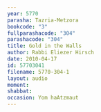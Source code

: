 ```yaml
---
year: 5770
parasha: Tazria-Metzora
bookcode: "3"
fullparashacode: "304"
parashacode: "304"
title: Gold in the Walls
author: Rabbi Eliezer Hirsch
date: 2010-04-17
id: 57703041
filename: 5770-304-1
layout: audio
moment: 
shabbat: 
occasion: Yom haAtzmaut
---
```

